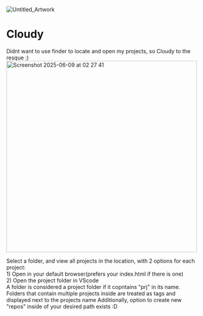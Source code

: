 ![Untitled_Artwork](https://github.com/user-attachments/assets/6b7e40c3-bcac-4826-b0ea-2395fd23deb4)  <h1>Cloudy</h1>


Didnt want to use finder to locate and open my projects, so Cloudy to the resque :)
<img width="500" alt="Screenshot 2025-06-09 at 02 27 41" src="https://github.com/user-attachments/assets/04c6d0d2-17d1-4bb6-bfeb-bc7360e0d646" />

Select a folder, and view all projects in the location, with 2 options for each project: <br>1) Open in your default browser(prefers your index.html if there is one)<br>2) Open the project folder in VScode
<br>
A folder is considered a project folder if it copntains "prj" in its name.<br>
Folders that contain multiple projects inside are treated as tags and displayed next to the projects name
Additionally, option to create new "repos" inside of your desired path exists :D
